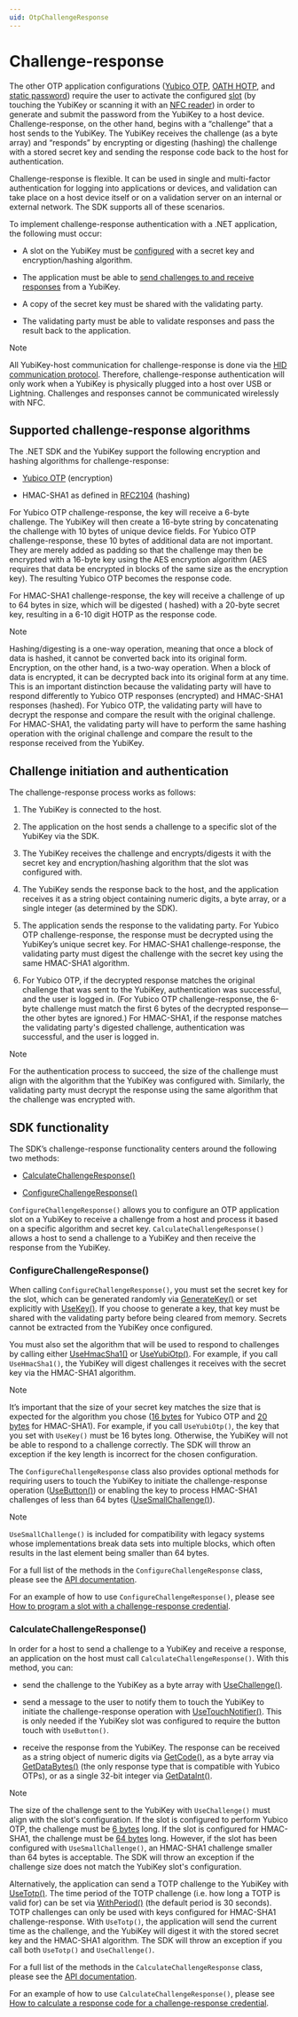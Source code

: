 ```yaml
---
uid: OtpChallengeResponse
---
```


<!-- Copyright 2021 Yubico AB

Licensed under the Apache License, Version 2.0 (the "License");
you may not use this file except in compliance with the License.
You may obtain a copy of the License at

    http://www.apache.org/licenses/LICENSE-2.0

Unless required by applicable law or agreed to in writing, software
distributed under the License is distributed on an "AS IS" BASIS,
WITHOUT WARRANTIES OR CONDITIONS OF ANY KIND, either express or implied.
See the License for the specific language governing permissions and
limitations under the License. -->

# Challenge-response

The other OTP application configurations ([Yubico OTP](xref:OtpYubicoOtp), [OATH HOTP](xref:OtpHotp),
and [static password](xref:OtpStaticPassword)) require the user to activate the configured [slot](xref:OtpSlots) (by
touching the YubiKey or scanning it with an [NFC reader](xref:OtpNdef)) in order to generate and submit the password
from the YubiKey to a host device. Challenge-response, on the other hand, begins with a “challenge” that a host sends to
the YubiKey. The YubiKey receives the challenge (as a byte array) and “responds” by encrypting or digesting (hashing)
the challenge with a stored secret key and sending the response code back to the host for authentication.

Challenge-response is flexible. It can be used in single and multi-factor authentication for logging into applications
or devices, and validation can take place on a host device itself or on a validation server on an internal or external
network. The SDK supports all of these scenarios.

To implement challenge-response authentication with a .NET application, the following must occur:

* A slot on the YubiKey must be [configured](#sdk-functionality) with a secret key and encryption/hashing algorithm.

* The application must be able to [send challenges to and receive responses](#sdk-functionality) from a YubiKey.

* A copy of the secret key must be shared with the validating party.

* The validating party must be able to validate responses and pass the result back to the application.

> [!NOTE]  
> All YubiKey-host communication for challenge-response is done via the [HID communication protocol](xref:OtpHID).
> Therefore, challenge-response authentication will only work when a YubiKey is physically plugged into a host over USB
> or
> Lightning. Challenges and responses cannot be communicated wirelessly with NFC.

## Supported challenge-response algorithms

The .NET SDK and the YubiKey support the following encryption and hashing algorithms for challenge-response:

* [Yubico OTP](xref:OtpYubicoOtp) (encryption)

* HMAC-SHA1 as defined in [RFC2104](https://datatracker.ietf.org/doc/html/rfc2104) (hashing)

For Yubico OTP challenge-response, the key will receive a 6-byte challenge. The YubiKey will then create a 16-byte
string by concatenating the challenge with 10 bytes of unique device fields. For Yubico OTP challenge-response, these 10
bytes of additional data are not important. They are merely added as padding so that the challenge may then be encrypted
with a 16-byte key using the AES encryption algorithm (AES requires that data be encrypted in blocks of the same size as
the encryption key). The resulting Yubico OTP becomes the response code.

For HMAC-SHA1 challenge-response, the key will receive a challenge of up to 64 bytes in size, which will be digested (
hashed) with a 20-byte secret key, resulting in a 6-10 digit HOTP as the response code.

> [!NOTE]  
> Hashing/digesting is a one-way operation, meaning that once a block of data is hashed, it cannot be converted back
> into its original form. Encryption, on the other hand, is a two-way operation. When a block of data is encrypted, it
> can
> be decrypted back into its original form at any time. This is an important distinction because the validating party
> will
> have to respond differently to Yubico OTP responses (encrypted) and HMAC-SHA1 responses (hashed). For Yubico OTP, the
> validating party will have to decrypt the response and compare the result with the original challenge. For HMAC-SHA1,
> the validating party will have to perform the same hashing operation with the original challenge and compare the
> result
> to the response received from the YubiKey.

## Challenge initiation and authentication

The challenge-response process works as follows:

1. The YubiKey is connected to the host.

1. The application on the host sends a challenge to a specific slot of the YubiKey via the SDK.

1. The YubiKey receives the challenge and encrypts/digests it with the secret key and encryption/hashing algorithm that
   the slot was configured with.

1. The YubiKey sends the response back to the host, and the application receives it as a string object containing
   numeric digits, a byte array, or a single integer (as determined by the SDK).

1. The application sends the response to the validating party. For Yubico OTP challenge-response, the response must be
   decrypted using the YubiKey’s unique secret key. For HMAC-SHA1 challenge-response, the validating party must digest
   the challenge with the secret key using the same HMAC-SHA1 algorithm.

1. For Yubico OTP, if the decrypted response matches the original challenge that was sent to the YubiKey, authentication
   was successful, and the user is logged in. (For Yubico OTP challenge-response, the 6-byte challenge must match the
   first 6 bytes of the decrypted response—the other bytes are ignored.) For HMAC-SHA1, if the response matches the
   validating party's digested challenge, authentication was successful, and the user is logged in.

> [!NOTE]  
> For the authentication process to succeed, the size of the challenge must align with the algorithm that the YubiKey
> was configured with. Similarly, the validating party must decrypt the response using the same algorithm that the
> challenge was encrypted with.

## SDK functionality

The SDK’s challenge-response functionality centers around the following two methods:

* [CalculateChallengeResponse()](xref:Yubico.YubiKey.Otp.OtpSession.CalculateChallengeResponse%28Yubico.YubiKey.Otp.Slot%29)

* [ConfigureChallengeResponse()](xref:Yubico.YubiKey.Otp.OtpSession.ConfigureChallengeResponse%28Yubico.YubiKey.Otp.Slot%29)

``ConfigureChallengeResponse()`` allows you to configure an OTP application slot on a YubiKey to receive a challenge
from a host and process it based on a specific algorithm and secret key. ``CalculateChallengeResponse()`` allows a host
to send a challenge to a YubiKey and then receive the response from the YubiKey.

### ConfigureChallengeResponse()

When calling ``ConfigureChallengeResponse()``, you must set the secret key for the slot, which can be generated randomly
via [GenerateKey()](xref:Yubico.YubiKey.Otp.Operations.ConfigureChallengeResponse.GenerateKey%28System.Memory%7BSystem.Byte%7D%29)
or set explicitly
with [UseKey()](xref:Yubico.YubiKey.Otp.Operations.ConfigureChallengeResponse.UseKey%28System.ReadOnlyMemory%7BSystem.Byte%7D%29).
If you choose to generate a key, that key must be shared with the validating party before being cleared from memory.
Secrets cannot be extracted from the YubiKey once configured.

You must also set the algorithm that will be used to respond to challenges by calling
either [UseHmacSha1()](xref:Yubico.YubiKey.Otp.Operations.ConfigureChallengeResponse.UseHmacSha1)
or [UseYubiOtp()](xref:Yubico.YubiKey.Otp.Operations.ConfigureChallengeResponse.UseYubiOtp). For example, if you
call ``UseHmacSha1()``, the YubiKey will digest challenges it receives with the secret key via the HMAC-SHA1 algorithm.

> [!NOTE]  
> It’s important that the size of your secret key matches the size that is expected for the algorithm you
> chose ([16 bytes](xref:Yubico.YubiKey.Otp.Operations.ConfigureChallengeResponse.YubiOtpKeySize) for Yubico OTP
> and [20 bytes](xref:Yubico.YubiKey.Otp.Operations.ConfigureChallengeResponse.HmacSha1KeySize) for HMAC-SHA1). For
> example, if you call ``UseYubiOtp()``, the key that you set with ``UseKey()`` must be 16 bytes long. Otherwise, the
> YubiKey will not be able to respond to a challenge correctly. The SDK will throw an exception if the key length is
> incorrect for the chosen configuration.

The ``ConfigureChallengeResponse`` class also provides optional methods for requiring users to touch the YubiKey to
initiate the challenge-response
operation ([UseButton()](xref:Yubico.YubiKey.Otp.Operations.ConfigureChallengeResponse.UseButton%28System.Boolean%29))
or enabling the key to process HMAC-SHA1 challenges of less than 64
bytes ([UseSmallChallenge()](xref:Yubico.YubiKey.Otp.Operations.ConfigureChallengeResponse.UseSmallChallenge%28System.Boolean%29)).

> [!NOTE]  
> ``UseSmallChallenge()`` is included for compatibility with legacy systems whose implementations break data sets into
> multiple blocks, which often results in the last element being smaller than 64 bytes.

For a full list of the methods in the ``ConfigureChallengeResponse`` class, please see
the [API documentation](xref:Yubico.YubiKey.Otp.Operations.ConfigureChallengeResponse).

For an example of how to use ``ConfigureChallengeResponse()``, please
see [How to program a slot with a challenge-response credential](xref:OtpProgramChallengeResponse).

### CalculateChallengeResponse()

In order for a host to send a challenge to a YubiKey and receive a response, an application on the host must
call ``CalculateChallengeResponse()``. With this method, you can:

* send the challenge to the YubiKey as a byte array
  with [UseChallenge()](xref:Yubico.YubiKey.Otp.Operations.CalculateChallengeResponse.UseChallenge%28System.Byte%5B%5D%29).

* send a message to the user to notify them to touch the YubiKey to initiate the challenge-response operation
  with [UseTouchNotifier()](xref:Yubico.YubiKey.Otp.Operations.CalculateChallengeResponse.UseTouchNotifier%28System.Action%29).
  This is only needed if the YubiKey slot was configured to require the button touch with ``UseButton()``.

* receive the response from the YubiKey. The response can be received as a string object of numeric digits
  via [GetCode()](xref:Yubico.YubiKey.Otp.Operations.CalculateChallengeResponse.GetCode%28System.Int32%29), as a byte
  array via [GetDataBytes()](xref:Yubico.YubiKey.Otp.Operations.CalculateChallengeResponse.GetDataBytes) (the only
  response type that is compatible with Yubico OTPs), or as a single 32-bit integer
  via [GetDataInt()](xref:Yubico.YubiKey.Otp.Operations.CalculateChallengeResponse.GetDataInt).

> [!NOTE]  
> The size of the challenge sent to the YubiKey with ``UseChallenge()`` must align with the slot's configuration. If the
> slot is configured to perform Yubico OTP, the challenge must
> be [6 bytes](xref:Yubico.YubiKey.Otp.Operations.CalculateChallengeResponse.YubicoOtpChallengeSize) long. If the slot
> is
> configured for HMAC-SHA1, the challenge must
> be [64 bytes](xref:Yubico.YubiKey.Otp.Operations.CalculateChallengeResponse.MaxHmacChallengeSize) long. However, if
> the
> slot has been configured with ``UseSmallChallenge()``, an HMAC-SHA1 challenge smaller than 64 bytes is acceptable. The
> SDK will throw an exception if the challenge size does not match the YubiKey slot's configuration.

Alternatively, the application can send a TOTP challenge to the YubiKey
with [UseTotp()](xref:Yubico.YubiKey.Otp.Operations.CalculateChallengeResponse.UseTotp). The time period of the TOTP
challenge (i.e. how long a TOTP is valid for) can be set
via [WithPeriod()](xref:Yubico.YubiKey.Otp.Operations.CalculateChallengeResponse.WithPeriod%28System.Int32%29) (the
default period is 30 seconds). TOTP challenges can only be used with keys configured for HMAC-SHA1 challenge-response.
With ``UseTotp()``, the application will send the current time as the challenge, and the YubiKey will digest it with the
stored secret key and the HMAC-SHA1 algorithm. The SDK will throw an exception if you call both ``UseTotp()``
and ``UseChallenge()``.

For a full list of the methods in the ``CalculateChallengeResponse`` class, please see
the [API documentation](xref:Yubico.YubiKey.Otp.Operations.CalculateChallengeResponse).

For an example of how to use ``CalculateChallengeResponse()``, please
see [How to calculate a response code for a challenge-response credential](xref:OtpCalcChallengeResponseCode).
